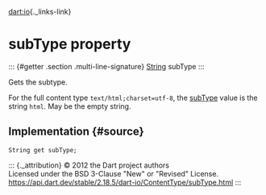 [dart:io](../../dart-io/dart-io-library){._links-link}

subType property
================

::: {#getter .section .multi-line-signature}
[String](../../dart-core/string-class) subType
:::

Gets the subtype.

For the full content type `text/html;charset=utf-8`, the
[subType](subtype) value is the string `html`. May be the empty string.

Implementation {#source}
--------------

``` {.language-dart data-language="dart"}
String get subType;
```

::: {._attribution}
© 2012 the Dart project authors\
Licensed under the BSD 3-Clause \"New\" or \"Revised\" License.\
<https://api.dart.dev/stable/2.18.5/dart-io/ContentType/subType.html>
:::
